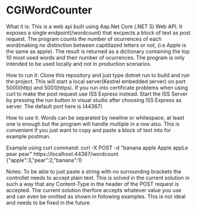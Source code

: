 # CGIWordCounter
What it is:
This is a web api built using Asp.Net Core (.NET 5) Web API. It exposes a single endpoint(/wordcount) that excpects a block of text as post request. The program 
counts the number of ocurrences of each word(making no distinction between capitilazed letters or not, (i.e Apple is the same as apple). The result is returned as a dictionary containing the top 10 most used words and their number of ocurrences. The program is only intended to be used locally and not in production scenarios.


How to run it:
Clone this repository and just type dotnet run to build and run the project. This will start a local server(Kestrel embedded server) on port 5000(http)
and 5001(https). If you run into certificate problems when using curl to make the post request use ISS Express instead. Start the ISS Server by pressing 
the run button in visual studio after choosing ISS Express as server. The default port here is (44367)


How to use it:
Words can be separated by newline or whitespace, at least one is enough but the program will handle multiple in a row also. This is convenient if you just want to copy and paste a block of text into for example postman.

Example using curl command:
  curl -X POST -d "banana apple Apple appLe pear pear" https://localhost:44367/wordcount
  {"apple":3,"pear":2,"banana":1}

Notes:
To be able to just paste a string with no surrounding brackets the controllet needs to accept plain text. This is solved in the current solution in such a way
that any Content-Type in the header of the POST request is accepted.
The current solution therfore accepts whatever value you use and can even be omitted as shown in following examples. This is not ideal and needs to be fixed in the future.  




